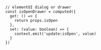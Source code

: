     // elementUI dialog or drawer
    const isOpenDrawer = computed({
      get: () => {
        return props.isOpen
      },
      set: (value: boolean) => {
        context.emit('update:isOpen', value)
      }
    })
